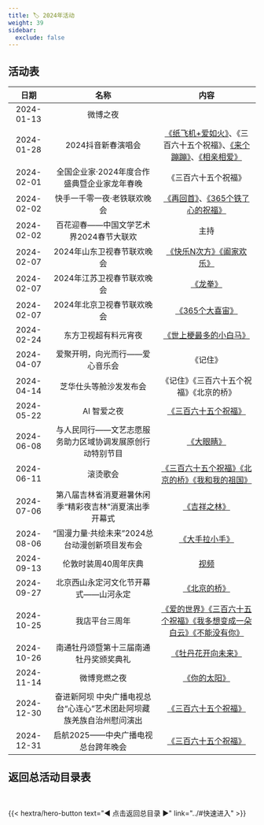 ```yaml
---
title: 🏷️ 2024年活动
weight: 39
sidebar:
  exclude: false
---
```


## 活动表

|日期|名称|内容|
|:-----:|:-----:|:-----:|
|2024-01-13|微博之夜||
|2024-01-28|2024抖音新春演唱会|[《纸飞机+爱如火》](../2024/20240128/#我的纸飞机爱如火)、《三百六十五个祝福》、[《来个蹦蹦》](../2024/20240128/#来个蹦蹦)、[《相亲相爱》](../2024/20240128/#相亲相爱)|
|2024-02-01|全国企业家·2024年度合作盛典暨企业家龙年春晚|《三百六十五个祝福》|
|2024-02-02|快手一千零一夜·老铁联欢晚会|[《再回首》](../2024/20240202/#再回首)、[《365个铁了心的祝福》](../2024/20240202/#365个铁了心的祝福)|
|2024-02-02|百花迎春——中国文学艺术界2024春节大联欢|主持|
|2024-02-07|2024年山东卫视春节联欢晚会|[《快乐N次方》《阖家欢乐》](../2024/20240207/#2024年山东卫视春节联欢晚会)|
|2024-02-07|2024年江苏卫视春节联欢晚会|[《龙拳》](../2024/20240207/#2024年江苏卫视春节联欢晚会)|
|2024-02-07|2024年北京卫视春节联欢晚会|[《365个大喜宙》](../2024/20240207/#2024年北京卫视春节联欢晚会)|
|2024-02-24|东方卫视超有料元宵夜|[《世上梗最多的小白马》](../2024/20240224/)|
|2024-04-07|爱聚开明，向光而行——爱心音乐会|《记住》|
|2024-04-14|芝华仕头等舱沙发发布会|《记住》《三百六十五个祝福》《北京的桥》|
|2024-05-22|AI 智爱之夜|[《三百六十五个祝福》](../2024/20240522/)|
|2024-06-08|与人民同行——文艺志愿服务助力区域协调发展原创行动特别节目|[《大眼睛》](../2024/20240608/)|
|2024-06-11|滚烫歌会|[《三百六十五个祝福》《北京的桥》《我和我的祖国》](../2024/20240611/)|
|2024-07-06|第八届吉林省消夏避暑休闲季“精彩夜吉林”消夏演出季开幕式|[《吉祥之林》](../2024/20240706/)|
|2024-08-06|“国漫力量·共绘未来”2024总台动漫创新项目发布会|[《大手拉小手》](../2024/20240806/)|
|2024-09-13|伦敦时装周40周年庆典|[视频](../2024/20240913/)|
|2024-09-27|北京西山永定河文化节开幕式——山河永定|[《北京的桥》](../2024/20240927/)|
|2024-10-25|我店平台三周年|[《爱的世界》《三百六十五个祝福》《我多想变成一朵白云》《不能没有你》](../2024/20241025/)|
|2024-10-26|南通牡丹颂暨第十三届南通牡丹奖颁奖典礼|[《牡丹花开向未来》](../2024/20241026/)|
|2024-11-14|微博竞燃之夜|[《你的太阳》](../2024/20241114/)|
|2024-12-30|奋进新阿坝 中央广播电视总台“心连心”艺术团赴阿坝藏族羌族自治州慰问演出|[《三百六十五个祝福》](../2024/20241230/)|
|2024-12-31|启航2025——中央广播电视总台跨年晚会|[《三百六十五个祝福》](../2024/20241231/)|

## 返回总活动目录表

<br>

{{< hextra/hero-button text="◀ 点击返回总目录 ▶" link="../#快速进入" >}}